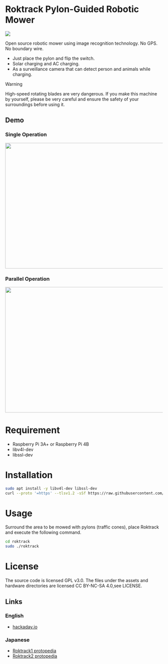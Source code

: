 # Roktrack Pylon-Guided Robotic Mower
<div>
  <img src="asset/img/swarm_horizonal.JPG">
</div>

Open source robotic mower using image recognition technology. No GPS. No boundary wire.

- Just place the pylon and flip the switch.
- Solar charging and AC charging.
- As a surveillance camera that can detect person and animals while charging.

> [!WARNING]  
> High-speed rotating blades are very dangerous. If you make this machine by yourself, please be very careful and ensure the safety of your surroundings before using it.

## Demo
### Single Operation
<div>
  <img src="asset/img/one_node_mowing.gif" height="400" width="600">
</div>

### Parallel Operation
<div>
  <img src="asset/img/four_node_mowing.gif" height="400" width="600">
</div>

# Requirement
* Raspberry Pi 3A+ or Raspberry Pi 4B
* libv4l-dev
* libssl-dev

# Installation
```bash
sudo apt install -y libv4l-dev libssl-dev
curl --proto '=https' --tlsv1.2 -sSf https://raw.githubusercontent.com/ysuito/roktrack/master/installation.sh | sh
```

# Usage
Surround the area to be mowed with pylons (traffic cones), place Roktrack and execute the following command.
```bash
cd roktrack
sudo ./roktrack
```

# License
The source code is licensed GPL v3.0. The files under the assets and hardware directories are licensed CC BY-NC-SA 4.0,see LICENSE.

## Links
### English
- [hackaday.io](https://hackaday.io/project/190977-roktrack-pylon-guided-mower)
### Japanese
- [Roktrack1 protopedia](https://protopedia.net/prototype/3357)
- [Roktrack2 protopedia](https://protopedia.net/prototype/3788)

